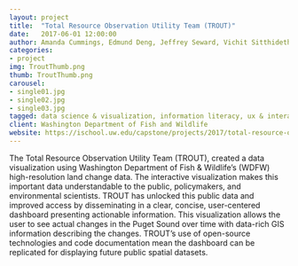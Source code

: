 ```yaml
---
layout: project
title:  "Total Resource Observation Utility Team (TROUT)"
date:   2017-06-01 12:00:00
author: Amanda Cummings, Edmund Deng, Jeffrey Seward, Vichit Sitthideth
categories:
- project
img: TroutThumb.png
thumb: TroutThumb.png
carousel:
- single01.jpg
- single02.jpg
- single03.jpg
tagged: data science & visualization, information literacy, ux & interaction design
client: Washington Department of Fish and Wildlife
website: https://ischool.uw.edu/capstone/projects/2017/total-resource-observation-utility-team-trout
---
```


The Total Resource Observation Utility Team (TROUT), created a data visualization using Washington Department of Fish & Wildlife’s (WDFW) high-resolution land change data. The interactive visualization makes this important data understandable to the public, policymakers, and environmental scientists. TROUT has unlocked this public data and improved access by disseminating in a clear, concise, user-centered dashboard presenting actionable information. This visualization allows the user to see actual changes in the Puget Sound over time with data-rich GIS information describing the changes. TROUT’s use of open-source technologies and code documentation mean the dashboard can be replicated for displaying future public spatial datasets.
